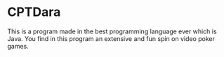 # CPTDara
This is a program made in the best programming language ever which is Java.
You find in this program an extensive and fun spin on video poker games.
